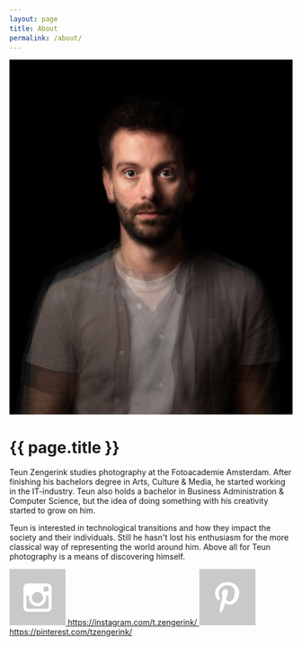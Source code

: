 ```yaml
---
layout: page
title: About
permalink: /about/
---
```


<div class="profile">
  <a href="/work/selected/#images-1">
    <img src="/assets/photos/selected/01.jpg" alt="Teun Zengerink">
  </a>
</div>

<div class="about">
  <h1>{{ page.title }}</h1>
  <p>Teun Zengerink studies photography at the Fotoacademie Amsterdam. After finishing his bachelors degree in Arts, Culture & Media, he started working in the IT-industry. Teun also holds a bachelor in Business Administration & Computer Science, but the idea of doing something with his creativity started to grow on him.</p>
  <p>Teun is interested in technological transitions and how they impact the society and their individuals. Still he hasn't lost his enthusiasm for the more classical way of representing the world around him. Above all for Teun photography is a means of discovering himself.</p>

  <div class="contact">
    <a href="https://instagram.com/t.zengerink/">
      <img src="/assets/img/instagram.jpg" alt="Instagram">
      <span>https://instagram.com/t.zengerink/</span>
    </a>
    <a href="https://pinterest.com/tzengerink/">
      <img src="/assets/img/pinterest.jpg" alt="Pinterest">
      <span>https://pinterest.com/tzengerink/</span>
    </a>
  </div>
</div>

